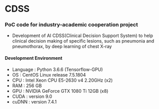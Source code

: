 # CDSS

### PoC code for industry-academic cooperation project
- Development of AI CDSS(Clinical Decision Support System) to help clinical decision making of specific lesions, 
such as pneumonia and pneumothorax, by deep learning of chest X-ray


#### Development Environment
- Language : Python 3.6.6 (Tensorflow-GPU)
- OS : CentOS Linux release 7.5.1804
- CPU : Intel Xeon CPU E5-2630 v4 2.20GHz (x2)
- RAM : 256 GB
- GPU : NVIDIA GeForce GTX 1080 Ti 12GB (x8)
- CUDA : version 9.0
- cuDNN : version 7.4.1
